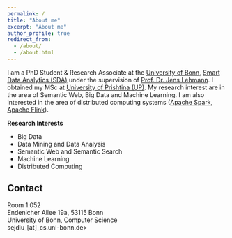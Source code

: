 ```yaml
---
permalink: /
title: "About me"
excerpt: "About me"
author_profile: true
redirect_from: 
  - /about/
  - /about.html
---
```


I am a PhD Student & Research Associate at the [University of Bonn](https://www.uni-bonn.de/), [Smart Data Analytics (SDA)](http://sda.tech) under the supervision of [Prof. Dr. Jens Lehmann](http://jens-lehmann.org/). I obtained my MSc at [University of Prishtina (UP)](http://uni-pr.edu/). My research interest are in the area of Semantic Web, Big Data and Machine Learning. I am also interested in the area of distributed computing systems ([Apache Spark](http://spark.apache.org/), [Apache Flink](http://flink.apache.org/)).

**Research Interests**
 * Big Data
 * Data Mining and Data Analysis
 * Semantic Web and Semantic Search
 * Machine Learning
 * Distributed Computing

**Contact**
------
Room 1.052  
Endenicher Allee 19a, 53115 Bonn  
University of Bonn, Computer Science  
sejdiu_[at]_cs.uni-bonn.de>